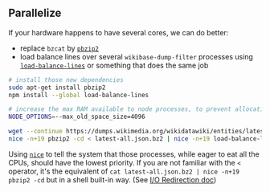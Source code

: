 ## Parallelize
If your hardware happens to have several cores, we can do better:
* replace `bzcat` by [`pbzip2`](https://linux.die.net/man/1/pbzip2)
* load balance lines over several `wikibase-dump-filter` processes using [`load-balance-lines`](https://github.com/maxlath/load-balance-lines) or something that does the same job

```sh
# install those new dependencies
sudo apt-get install pbzip2
npm install --global load-balance-lines

# increase the max RAM available to node processes, to prevent allocation errors
NODE_OPTIONS=--max_old_space_size=4096

wget --continue https://dumps.wikimedia.org/wikidatawiki/entities/latest-all.json.bz2
nice -n+19 pbzip2 -cd < latest-all.json.bz2 | nice -n+19 load-balance-lines wikibase-dump-filter --claim P31:Q5 > humans.ndjson
```

Using [`nice`](http://man7.org/linux/man-pages/man1/nice.1.html) to tell the system that those processes, while eager to eat all the CPUs, should have the lowest priority.
If you are not familiar with the `<` operator, it's the equivalent of `cat latest-all.json.bz2 | nice -n+19 pbzip2 -cd` but in a shell built-in way. (See [I/O Redirection doc](http://www.tldp.org/LDP/abs/html/io-redirection.html))
